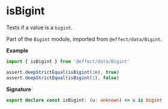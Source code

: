 # isBigint

Tests if a value is a `bigint`.

Part of the `Bigint` module, imported from `@effect/data/Bigint`.

**Example**

```ts
import { isBigint } from '@effect/data/Bigint'

assert.deepStrictEqual(isBigint(1n), true)
assert.deepStrictEqual(isBigint(1), false)
```

**Signature**

```ts
export declare const isBigint: (u: unknown) => u is bigint
```
